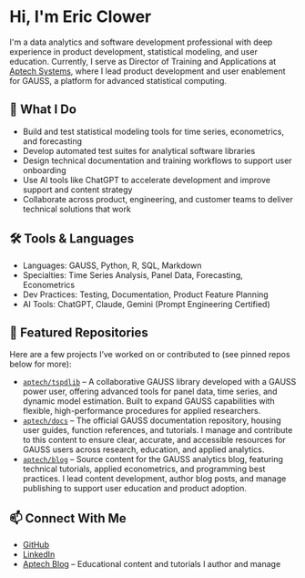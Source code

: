 # Hi, I'm Eric Clower

I'm a data analytics and software development professional with deep experience in product development, statistical modeling, and user education. Currently, I serve as Director of Training and Applications at [Aptech Systems](https://www.aptech.com), where I lead product development and user enablement for GAUSS, a platform for advanced statistical computing.

## 🧩 What I Do

- Build and test statistical modeling tools for time series, econometrics, and forecasting  
- Develop automated test suites for analytical software libraries  
- Design technical documentation and training workflows to support user onboarding  
- Use AI tools like ChatGPT to accelerate development and improve support and content strategy  
- Collaborate across product, engineering, and customer teams to deliver technical solutions that work  

## 🛠️ Tools & Languages

- Languages: GAUSS, Python, R, SQL, Markdown  
- Specialties: Time Series Analysis, Panel Data, Forecasting, Econometrics  
- Dev Practices: Testing, Documentation, Product Feature Planning  
- AI Tools: ChatGPT, Claude, Gemini (Prompt Engineering Certified)  

## 📌 Featured Repositories

Here are a few projects I’ve worked on or contributed to (see pinned repos below for more):

- [`aptech/tspdlib`](https://github.com/aptech/tspdlib) – A collaborative GAUSS library developed with a GAUSS power user, offering advanced tools for panel data, time series, and dynamic model estimation. Built to expand GAUSS capabilities with flexible, high-performance procedures for applied researchers.
- [`aptech/docs`]([https://github.com/aptech/tspdlib](https://github.com/aptech/docs)) – The official GAUSS documentation repository, housing user guides, function references, and tutorials. I manage and contribute to this content to ensure clear, accurate, and accessible resources for GAUSS users across research, education, and applied analytics.  
- [`aptech/blog`](https://github.com/aptech/gauss_blog) – Source content for the GAUSS analytics blog, featuring technical tutorials, applied econometrics, and programming best practices. I lead content development, author blog posts, and manage publishing to support user education and product adoption.  

## 📫 Connect With Me

- [GitHub](https://github.com/ec78)  
- [LinkedIn](https://www.linkedin.com/in/eric-clower/)  
- [Aptech Blog](https://www.aptech.com/blog/) – Educational content and tutorials I author and manage  
